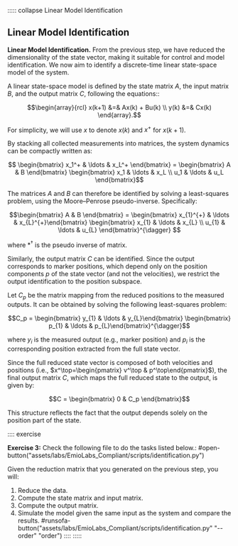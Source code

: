::::: collapse Linear Model Identification

## Linear Model Identification

**Linear Model Identification.**
From the previous step, we have reduced the dimensionality of the state vector, making it suitable for control and model identification. We now aim to identify a discrete-time linear state-space model of the system.

A linear state-space model is defined by the state matrix $A$, the input matrix $B$, and the output matrix $C$, following the equations::

$$\begin{array}{rcl} x(k+1) &=& Ax(k) + Bu(k) \\ y(k) &=& Cx(k) \end{array}.$$

For simplicity, we will use $x$ to denote $x(k)$ and $x^{+}$ for $x(k+1)$.

By stacking all collected measurements into matrices, the system dynamics can be compactly written as:

$$ \begin{bmatrix} x_1^+ & \ldots & x_L^+ \end{bmatrix} =  \begin{bmatrix} A & B \end{bmatrix} \begin{bmatrix} x_1 & \ldots & x_L \\ u_1 & \ldots & u_L \end{bmatrix}$$

The matrices $A$ and $B$ can therefore be identified by solving a least-squares problem, using the Moore–Penrose pseudo-inverse. Specifically:

$$\begin{bmatrix} A & B \end{bmatrix} = \begin{bmatrix} x_{1}^{+} & \ldots & x_{L}^{+}\end{bmatrix} \begin{bmatrix} x_{1} & \ldots & x_{L} \\ u_{1} & \ldots & u_{L} \end{bmatrix}^{\dagger} $$

where $*^\dagger$ is the pseudo inverse of matrix.

Similarly, the output matrix $C$ can be identified. Since the output corresponds to marker positions, which depend only on the position components $p$ of the state vector (and not the velocities), we restrict the output identification to the position subspace.

Let $C_p$ be the matrix mapping from the reduced positions to the measured outputs. It can be obtained by solving the following least-squares problem:

$$C_p = \begin{bmatrix} y_{1} & \ldots & y_{L}\end{bmatrix} \begin{bmatrix} p_{1} & \ldots & p_{L}\end{bmatrix}^{\dagger}$$

where $y_i$ is the measured output (e.g., marker position) and $p_i$ is the corresponding position extracted from the full state vector.

Since the full reduced state vector is composed of both velocities and positions (i.e., $x^\top=\begin{pmatrix} v^\top & p^\top\end{pmatrix}$), the final output matrix $C$, which maps the full reduced state to the output, is given by:

$$C = \begin{bmatrix} 0 & C_p \end{bmatrix}$$

This structure reflects the fact that the output depends solely on the position part of the state.

:::: exercise

**Exercise 3:**
Check the following file to do the tasks listed below.:
#open-button("assets/labs/EmioLabs_Compliant/scripts/identification.py")

Given the reduction matrix that you generated on the previous step, you will:
1. Reduce the data.
2. Compute the state matrix and input matrix.
3. Compute the output matrix.
4. Simulate the model given the same input as the system and compare the results.
#runsofa-button("assets/labs/EmioLabs_Compliant/scripts/identification.py" "--order" "order")
::::
:::::
